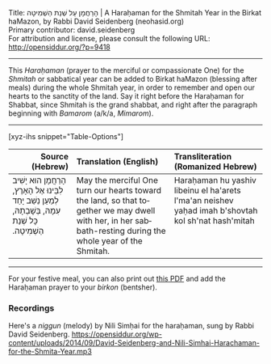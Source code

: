 <html>
<head></head>
<body>
Title: הָרַחֲמָן עַל שְׁנַת הַשְׁמִיטָה | A Haraḥaman for the Shmitah Year in the Birkat haMazon, by Rabbi David Seidenberg (neohasid.org)<br />
Primary contributor: david.seidenberg<br />
For attribution and license, please consult the following URL: <a href="http://opensiddur.org/?p=9418">http://opensiddur.org/?p=9418</a>
<p />
<hr />

This <em>Haraḥaman</em> (prayer to the merciful or compassionate One) for the <em>Shmitah</em> or sabbatical year can be added to Birkat haMazon (blessing after meals) during the whole Shmitah year, in order to remember and open our hearts to the sanctity of the land. Say it right before the Haraḥaman for Shabbat, since Shmitah is the grand shabbat, and right after the paragraph beginning with <em>Bamarom</em> (a/k/a, <em>Mimarom</em>).

<hr />

[xyz-ihs snippet="Table-Options"]<table style="margin-left: auto; margin-right: auto;" class="draggable">
<thead><tr><th id="x" style="text-align: right;">Source (Hebrew)</th><th style="text-align: left;">Translation (English)</th><th style="text-align: left;">Transliteration (Romanized Hebrew)</th></tr></thead>
<tbody>
<tr><td style="vertical-align:top;">
<div class="liturgy" lang="he">
הָרַחֲמָן הוּא יָשִׁיב לִבֵּינוּ אֶל הָאָרֶץ,
 לְמַעַן נֵשַׁב יָחַד עִמָהּ,
 בְּשָׁבְתָהּ,
כָּל שְׁנַת הַשְׁמִיטָה.‏
</span></div></td>
 
<td style="vertical-align:top;">
<div class="english" lang="en">
May the merciful One turn our hearts toward the land, 
so that together we may dwell with her, 
in her sabbath-resting 
during the whole year of the Shmitah.
</span></div></td>
 
<td style="vertical-align:top;">
<div class="romanized-transliteration" lang="he">
Haraḥaman hu yashiv libeinu el ha'arets 
l'ma'an neishev yaḥad imah
b'shovtah 
kol sh'nat hash'mitah
</td></tr>
</tbody></table>

<hr />

For your festive meal, you can also print out <a href="http://neohasid.org/pdf/Shmita-Harachaman.pdf">this PDF</a> and add the Haraḥaman prayer to your <em>birkon</em> (bentsher).


<h3>Recordings</h3>

Here's a <em>niggun</em> (melody) by Nili Simḥai for the haraḥaman, sung by Rabbi David Seidenberg.
https://opensiddur.org/wp-content/uploads/2014/09/David-Seidenberg-and-Nili-Simhai-Harachaman-for-the-Shmita-Year.mp3

&nbsp;



</body>
</html>